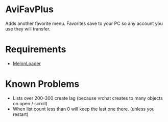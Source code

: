 # AviFavPlus
Adds another favorite menu. Favorites save to your PC so any account you use they will transfer.


# Requirements
- [MelonLoader](https://github.com/HerpDerpinstine/MelonLoader)


# Known Problems
- Lists over 200-300 create lag (because vrchat creates to many objects on open / scroll)
- When list count less than 0 will keep the last one there. (unless you restart)
